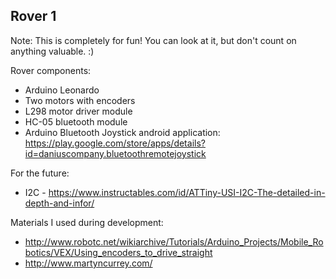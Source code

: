 Rover 1
-------

Note:
This is completely for fun!
You can look at it, but don't count on anything valuable. :)


Rover components:
- Arduino Leonardo
- Two motors with encoders
- L298 motor driver module
- HC-05 bluetooth module
- Arduino Bluetooth Joystick android application: https://play.google.com/store/apps/details?id=daniuscompany.bluetoothremotejoystick

For the future:
- I2C - https://www.instructables.com/id/ATTiny-USI-I2C-The-detailed-in-depth-and-infor/



Materials I used during development:
- http://www.robotc.net/wikiarchive/Tutorials/Arduino_Projects/Mobile_Robotics/VEX/Using_encoders_to_drive_straight
- http://www.martyncurrey.com/
